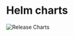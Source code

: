 # Helm charts
![Release Charts](https://github.com/EugeneAikashev/helm-charts/workflows/Release%20Charts/badge.svg)
